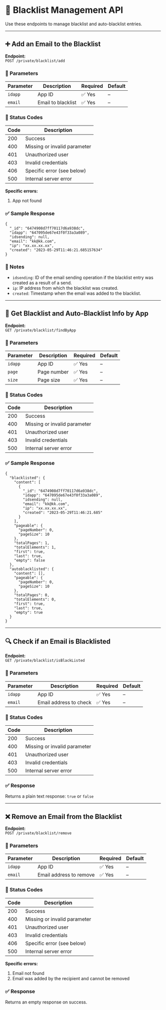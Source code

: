 # 📧 Blacklist Management API

Use these endpoints to manage blacklist and auto-blacklist entries.

---

## ➕ Add an Email to the Blacklist

**Endpoint:**  
`POST /private/blacklist/add`

### 🔹 Parameters

| Parameter | Description          | Required | Default |
|----------|----------------------|----------|---------|
| `idapp`  | App ID               | ✅ Yes   | –       |
| `email`  | Email to blacklist   | ✅ Yes   | –       |

### 🧾 Status Codes

| Code | Description                                      |
|------|--------------------------------------------------|
| 200  | Success                                          |
| 400  | Missing or invalid parameter                    |
| 401  | Unauthorized user                               |
| 403  | Invalid credentials                             |
| 406  | Specific error (see below)                      |
| 500  | Internal server error                           |

**Specific errors:**
1. App not found

### ✅ Sample Response

```
{
  "_id": "6474908d7ff70117d6a938dc",
  "idapp": "647095de67e43f0f33a3a089",
  "idsending": null,
  "email": "kk@kk.com",
  "ip": "xx.xx.xx.xx",
  "created": "2023-05-29T11:46:21.685157634"
}
```

### 📘 Notes

- `idsending`: ID of the email sending operation if the blacklist entry was created as a result of a send.
- `ip`: IP address from which the blacklist was created.
- `created`: Timestamp when the email was added to the blacklist.

---

## 📄 Get Blacklist and Auto-Blacklist Info by App

**Endpoint:**  
`GET /private/blacklist/findByApp`

### 🔹 Parameters

| Parameter | Description       | Required | Default |
|----------|-------------------|----------|---------|
| `idapp`  | App ID            | ✅ Yes   | –       |
| `page`   | Page number       | ✅ Yes   | –       |
| `size`   | Page size         | ✅ Yes   | –       |

### 🧾 Status Codes

| Code | Description                                      |
|------|--------------------------------------------------|
| 200  | Success                                          |
| 400  | Missing or invalid parameter                    |
| 401  | Unauthorized user                               |
| 403  | Invalid credentials                             |
| 500  | Internal server error                           |

### ✅ Sample Response

```
{
  "blacklisted": {
    "content": [
      {
        "_id": "6474908d7ff70117d6a938dc",
        "idapp": "647095de67e43f0f33a3a089",
        "idsending": null,
        "email": "kk@kk.com",
        "ip": "xx.xx.xx.xx",
        "created": "2023-05-29T11:46:21.685"
      }
    ],
    "pageable": {
      "pageNumber": 0,
      "pageSize": 10
    },
    "totalPages": 1,
    "totalElements": 1,
    "first": true,
    "last": true,
    "empty": false
  },
  "autoblacklisted": {
    "content": [],
    "pageable": {
      "pageNumber": 0,
      "pageSize": 10
    },
    "totalPages": 0,
    "totalElements": 0,
    "first": true,
    "last": true,
    "empty": true
  }
}
```

---

## 🔍 Check if an Email is Blacklisted

**Endpoint:**  
`GET /private/blacklist/isBlackListed`

### 🔹 Parameters

| Parameter | Description            | Required | Default |
|----------|------------------------|----------|---------|
| `idapp`  | App ID                 | ✅ Yes   | –       |
| `email`  | Email address to check | ✅ Yes   | –       |

### 🧾 Status Codes

| Code | Description                                      |
|------|--------------------------------------------------|
| 200  | Success                                          |
| 400  | Missing or invalid parameter                    |
| 401  | Unauthorized user                               |
| 403  | Invalid credentials                             |
| 500  | Internal server error                           |

### ✅ Response

Returns a plain text response: `true` or `false`

---

## ❌ Remove an Email from the Blacklist

**Endpoint:**  
`POST /private/blacklist/remove`

### 🔹 Parameters

| Parameter | Description               | Required | Default |
|----------|---------------------------|----------|---------|
| `idapp`  | App ID                    | ✅ Yes   | –       |
| `email`  | Email address to remove   | ✅ Yes   | –       |

### 🧾 Status Codes

| Code | Description                                      |
|------|--------------------------------------------------|
| 200  | Success                                          |
| 400  | Missing or invalid parameter                    |
| 401  | Unauthorized user                               |
| 403  | Invalid credentials                             |
| 406  | Specific error (see below)                      |
| 500  | Internal server error                           |

**Specific errors:**
1. Email not found  
2. Email was added by the recipient and cannot be removed

### ✅ Response

Returns an empty response on success.

